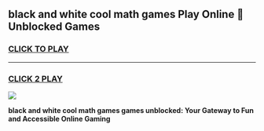 
## black and white cool math games Play Online 👋 Unblocked Games
<h3>
<a href="https://news.freeplayer.one?title=black_and_white_cool_math_games&ref=17CMG">CLICK TO PLAY</a></h3>
<hr>

<h3>
<a href="https://news.freeplayer.one?title=black_and_white_cool_math_games&ref=17CMG">CLICK 2 PLAY</a>
  
</h3>

<a href="https://news.freeplayer.one?title=black_and_white_cool_math_games&ref=17CMG/"><img src="https://clearcache.store/games.png"></a>


**black and white cool math games games unblocked: Your Gateway to Fun and Accessible Online Gaming**
